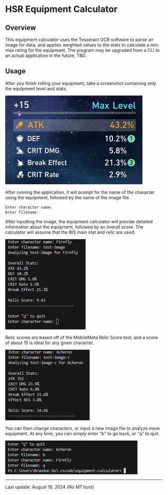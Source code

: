 # HSR Equipment Calculator

## Overview

This equipment calculator uses the Tesseract OCR software to parse an image for data, and applies weighted values to the stats to calculate a min-max rating for the equipment. The program may be upgraded from a CLI to an actual application in the future, TBD.

## Usage

After you finish rolling your equipment, take a screenshot containing only the equipment level and stats.

![Screenshot](equipment-calculator\src\main\resources\test-image.png)

After running the application, it will prompt for the name of the character using the equipment, followed by the name of the image file. 

```
Enter character name: 
Enter filename:
```

After inputting the image, the equipment calculator will provide detailed information about the equipment, followed by an overall score. The calculator will assume that the BIS main stat and relic are used.

![Output](equipment-calculator\src\main\resources\output1.png)

Relic scores are based off of the MobileMeta Relic Score tool, and a score of about 15 is ideal for any given character.

![Output 2](equipment-calculator\src\main\resources\output2.png)

You can then change characters, or input a new image file to analyze more equipment. At any time, you can simply enter "b" to go back, or "q" to quit.

![Output 3](equipment-calculator\src\main\resources\output3.png)

---

Last update: August 19, 2024 *(No M7 hunt)*